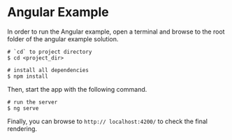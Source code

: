 # Angular Example

In order to run the Angular example, open a terminal and browse to the root folder of the angular example solution.

```
# `cd` to project directory
$ cd <project_dir>

# install all dependencies
$ npm install
```

Then, start the app with the following command.

```
# run the server
$ ng serve
```

Finally, you can browse to `http:// localhost:4200/` to check the final rendering.
